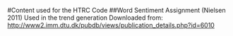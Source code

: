 #Content used for the HTRC Code
##Word Sentiment Assignment (Nielsen 2011)
Used in the trend generation
Downloaded from: http://www2.imm.dtu.dk/pubdb/views/publication_details.php?id=6010
